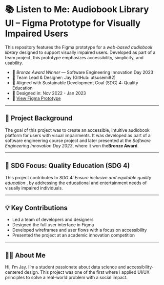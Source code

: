 # 📚 Listen to Me: Audiobook Library UI – Figma Prototype for Visually Impaired Users

This repository features the Figma prototype for a *web-based audiobook library* designed to support visually impaired users. Developed as part of a team project, this prototype emphasizes accessibility, simplicity, and usability.

- 🏅 *Bronze Award Winner* — Software Engineering Innovation Day 2023  
- 👤 Team Lead & Designer: Jay (GitHub: utsusemi82)  
- 🎯 Aligned with Sustainable Development Goal (SDG) 4: Quality Education  
- 📅 Designed in: Nov 2022 - Jan 2023  
- 🔗 [View Figma Prototype](https://www.figma.com/proto/0R0AJrmu3hQx0syp9MQt9A/Project-Management?node-id=256-357&starting-point-node-id=124%3A494)

---

## 🧠 Project Background

The goal of this project was to create an accessible, intuitive audiobook platform for users with visual impairments. It was developed as part of a software engineering course project and later presented at the *Software Engineering Innovation Day 2023*, where it won the**Bronze Award**.

---

## 🎯 SDG Focus: Quality Education (SDG 4)

This project contributes to *SDG 4: Ensure inclusive and equitable quality education* , by addressing the educational and entertainment needs of visually impaired individuals.

---

## 💡 Key Contributions

- Led a team of developers and designers
- Designed the full user interface in Figma
- Developed wireframes and user flows with a focus on accessibility
- Presented the project at an academic innovation competition

---

## 🙋‍♂ About Me

Hi, I’m Jay. I’m a student passionate about data science and accessibility-centered design. This project was one of the first where I applied UI/UX principles to solve a real-world problem with a social impact.

